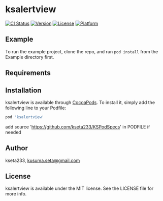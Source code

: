
# ksalertview

[![CI Status](https://img.shields.io/travis/kseta233/ksalertview.svg?style=flat)](https://travis-ci.org/kseta233/ksalertview)
[![Version](https://img.shields.io/cocoapods/v/ksalertview.svg?style=flat)](https://cocoapods.org/pods/ksalertview)
[![License](https://img.shields.io/cocoapods/l/ksalertview.svg?style=flat)](https://cocoapods.org/pods/ksalertview)
[![Platform](https://img.shields.io/cocoapods/p/ksalertview.svg?style=flat)](https://cocoapods.org/pods/ksalertview)

## Example

To run the example project, clone the repo, and run `pod install` from the Example directory first.

## Requirements

## Installation

ksalertview is available through [CocoaPods](https://cocoapods.org). To install
it, simply add the following line to your Podfile:

```ruby
pod 'ksalertview'
```
add source 'https://github.com/kseta233/KSPodSpecs'
in PODFILE if needed

## Author

kseta233, kusuma.seta@gmail.com

## License

ksalertview is available under the MIT license. See the LICENSE file for more info.

